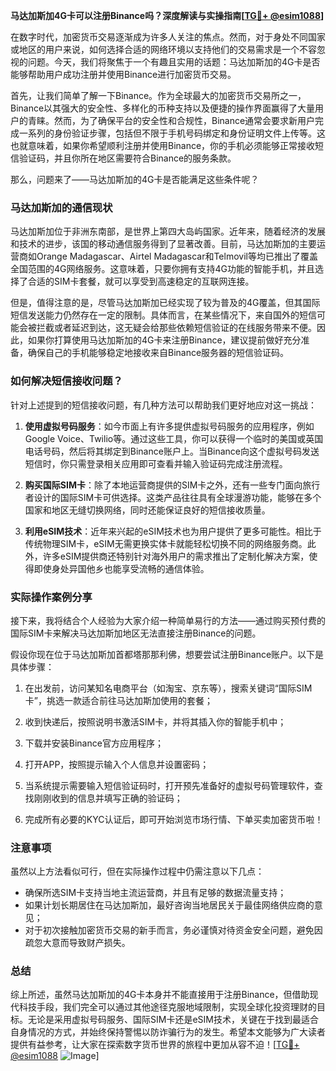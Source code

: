 **马达加斯加4G卡可以注册Binance吗？深度解读与实操指南[[TG💪+ @esim1088](https://t.me/s/esim1088)]**

在数字时代，加密货币交易逐渐成为许多人关注的焦点。然而，对于身处不同国家或地区的用户来说，如何选择合适的网络环境以支持他们的交易需求是一个不容忽视的问题。今天，我们将聚焦于一个有趣且实用的话题：马达加斯加的4G卡是否能够帮助用户成功注册并使用Binance进行加密货币交易。

首先，让我们简单了解一下Binance。作为全球最大的加密货币交易所之一，Binance以其强大的安全性、多样化的币种支持以及便捷的操作界面赢得了大量用户的青睐。然而，为了确保平台的安全性和合规性，Binance通常会要求新用户完成一系列的身份验证步骤，包括但不限于手机号码绑定和身份证明文件上传等。这也就意味着，如果你希望顺利注册并使用Binance，你的手机必须能够正常接收短信验证码，并且你所在地区需要符合Binance的服务条款。

那么，问题来了——马达加斯加的4G卡是否能满足这些条件呢？

### 马达加斯加的通信现状

马达加斯加位于非洲东南部，是世界上第四大岛屿国家。近年来，随着经济的发展和技术的进步，该国的移动通信服务得到了显著改善。目前，马达加斯加的主要运营商如Orange Madagascar、Airtel Madagascar和Telmovil等均已推出了覆盖全国范围的4G网络服务。这意味着，只要你拥有支持4G功能的智能手机，并且选择了合适的SIM卡套餐，就可以享受到高速稳定的互联网连接。

但是，值得注意的是，尽管马达加斯加已经实现了较为普及的4G覆盖，但其国际短信发送能力仍然存在一定的限制。具体而言，在某些情况下，来自国外的短信可能会被拦截或者延迟到达，这无疑会给那些依赖短信验证的在线服务带来不便。因此，如果你打算使用马达加斯加的4G卡来注册Binance，建议提前做好充分准备，确保自己的手机能够稳定地接收来自Binance服务器的短信验证码。

### 如何解决短信接收问题？

针对上述提到的短信接收问题，有几种方法可以帮助我们更好地应对这一挑战：

1. **使用虚拟号码服务**：如今市面上有许多提供虚拟号码服务的应用程序，例如Google Voice、Twilio等。通过这些工具，你可以获得一个临时的美国或英国电话号码，然后将其绑定到Binance账户上。当Binance向这个虚拟号码发送短信时，你只需登录相关应用即可查看并输入验证码完成注册流程。

2. **购买国际SIM卡**：除了本地运营商提供的SIM卡之外，还有一些专门面向旅行者设计的国际SIM卡可供选择。这类产品往往具有全球漫游功能，能够在多个国家和地区无缝切换网络，同时还能保证良好的短信接收质量。

3. **利用eSIM技术**：近年来兴起的eSIM技术也为用户提供了更多可能性。相比于传统物理SIM卡，eSIM无需更换实体卡就能轻松切换不同的网络服务商。此外，许多eSIM提供商还特别针对海外用户的需求推出了定制化解决方案，使得即使身处异国他乡也能享受流畅的通信体验。

### 实际操作案例分享

接下来，我将结合个人经验为大家介绍一种简单易行的方法——通过购买预付费的国际SIM卡来解决马达加斯加地区无法直接注册Binance的问题。

假设你现在位于马达加斯加首都塔那那利佛，想要尝试注册Binance账户。以下是具体步骤：

1. 在出发前，访问某知名电商平台（如淘宝、京东等），搜索关键词“国际SIM卡”，挑选一款适合前往马达加斯加使用的套餐；
   
2. 收到快递后，按照说明书激活SIM卡，并将其插入你的智能手机中；
   
3. 下载并安装Binance官方应用程序；
   
4. 打开APP，按照提示输入个人信息并设置密码；
   
5. 当系统提示需要输入短信验证码时，打开预先准备好的虚拟号码管理软件，查找刚刚收到的信息并填写正确的验证码；
   
6. 完成所有必要的KYC认证后，即可开始浏览市场行情、下单买卖加密货币啦！

### 注意事项

虽然以上方法看似可行，但在实际操作过程中仍需注意以下几点：

- 确保所选SIM卡支持当地主流运营商，并且有足够的数据流量支持；
- 如果计划长期居住在马达加斯加，最好咨询当地居民关于最佳网络供应商的意见；
- 对于初次接触加密货币交易的新手而言，务必谨慎对待资金安全问题，避免因疏忽大意而导致财产损失。

### 总结

综上所述，虽然马达加斯加的4G卡本身并不能直接用于注册Binance，但借助现代科技手段，我们完全可以通过其他途径克服地域限制，实现全球化投资理财的目标。无论是采用虚拟号码服务、国际SIM卡还是eSIM技术，关键在于找到最适合自身情况的方式，并始终保持警惕以防诈骗行为的发生。希望本文能够为广大读者提供有益参考，让大家在探索数字货币世界的旅程中更加从容不迫！[[TG💪+ @esim1088](https://t.me/s/esim1088) ![Image](https://i.postimg.cc/4NQfJmqS/Snipaste-2025-05-13-00-14-12.png)]
